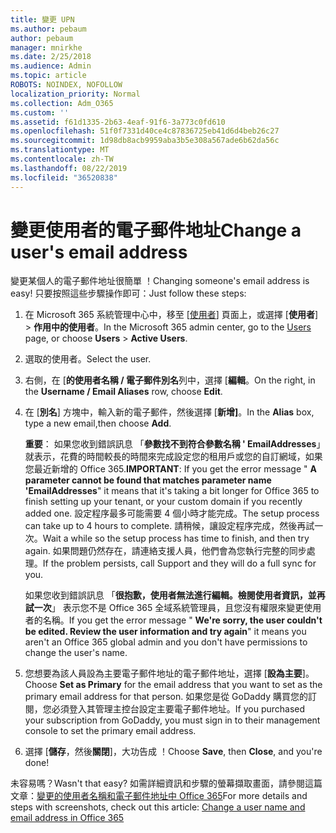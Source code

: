 ```yaml
---
title: 變更 UPN
ms.author: pebaum
author: pebaum
manager: mnirkhe
ms.date: 2/25/2018
ms.audience: Admin
ms.topic: article
ROBOTS: NOINDEX, NOFOLLOW
localization_priority: Normal
ms.collection: Adm_O365
ms.custom: ''
ms.assetid: f61d1335-2b63-4eaf-91f6-3a773c0fd610
ms.openlocfilehash: 51f0f7331d40ce4c87836725eb41d6d4beb26c27
ms.sourcegitcommit: 1d98db8acb9959aba3b5e308a567ade6b62da56c
ms.translationtype: MT
ms.contentlocale: zh-TW
ms.lasthandoff: 08/22/2019
ms.locfileid: "36520838"
---
```

# <a name="change-a-users-email-address"></a><span data-ttu-id="4ff61-102">變更使用者的電子郵件地址</span><span class="sxs-lookup"><span data-stu-id="4ff61-102">Change a user's email address</span></span>

<span data-ttu-id="4ff61-103">變更某個人的電子郵件地址很簡單 ！</span><span class="sxs-lookup"><span data-stu-id="4ff61-103">Changing someone's email address is easy!</span></span> <span data-ttu-id="4ff61-104">只要按照這些步驟操作即可：</span><span class="sxs-lookup"><span data-stu-id="4ff61-104">Just follow these steps:</span></span>
  
1. <span data-ttu-id="4ff61-105">在 Microsoft 365 系統管理中心中，移至 [[使用者](https://go.microsoft.com/fwlink/p/?linkid=834822)] 頁面上，或選擇 [**使用者**] \> **作用中的使用者**。</span><span class="sxs-lookup"><span data-stu-id="4ff61-105">In the Microsoft 365 admin center, go to the [Users](https://go.microsoft.com/fwlink/p/?linkid=834822) page, or choose **Users** \> **Active Users**.</span></span>
    
2. <span data-ttu-id="4ff61-106">選取的使用者。</span><span class="sxs-lookup"><span data-stu-id="4ff61-106">Select the user.</span></span>
    
3. <span data-ttu-id="4ff61-107">右側，在 [**的使用者名稱 / 電子郵件別名**列中，選擇 [**編輯**。</span><span class="sxs-lookup"><span data-stu-id="4ff61-107">On the right, in the **Username / Email Aliases** row, choose **Edit**.</span></span>
    
4. <span data-ttu-id="4ff61-108">在 [**別名**] 方塊中，輸入新的電子郵件，然後選擇 [**新增]**。</span><span class="sxs-lookup"><span data-stu-id="4ff61-108">In the **Alias** box, type a new email,then choose **Add**.</span></span>
    
    <span data-ttu-id="4ff61-109">**重要**： 如果您收到錯誤訊息 「**參數找不到符合參數名稱 ' EmailAddresses**」 就表示，花費的時間較長的時間來完成設定您的租用戶或您的自訂網域，如果您最近新增的 Office 365.</span><span class="sxs-lookup"><span data-stu-id="4ff61-109">**IMPORTANT**: If you get the error message " **A parameter cannot be found that matches parameter name 'EmailAddresses**" it means that it's taking a bit longer for Office 365 to finish setting up your tenant, or your custom domain if you recently added one.</span></span> <span data-ttu-id="4ff61-110">設定程序最多可能需要 4 個小時才能完成。</span><span class="sxs-lookup"><span data-stu-id="4ff61-110">The setup process can take up to 4 hours to complete.</span></span> <span data-ttu-id="4ff61-111">請稍候，讓設定程序完成，然後再試一次。</span><span class="sxs-lookup"><span data-stu-id="4ff61-111">Wait a while so the setup process has time to finish, and then try again.</span></span> <span data-ttu-id="4ff61-112">如果問題仍然存在，請連絡支援人員，他們會為您執行完整的同步處理。</span><span class="sxs-lookup"><span data-stu-id="4ff61-112">If the problem persists, call Support and they will do a full sync for you.</span></span>
    
    <span data-ttu-id="4ff61-113">如果您收到錯誤訊息 「**很抱歉，使用者無法進行編輯。檢閱使用者資訊，並再試一次**」 表示您不是 Office 365 全域系統管理員，且您沒有權限來變更使用者的名稱。</span><span class="sxs-lookup"><span data-stu-id="4ff61-113">If you get the error message " **We're sorry, the user couldn't be edited. Review the user information and try again**" it means you aren't an Office 365 global admin and you don't have permissions to change the user's name.</span></span>
    
5. <span data-ttu-id="4ff61-114">您想要為該人員設為主要電子郵件地址的電子郵件地址，選擇 [**設為主要**]。</span><span class="sxs-lookup"><span data-stu-id="4ff61-114">Choose **Set as Primary** for the email address that you want to set as the primary email address for that person.</span></span> <span data-ttu-id="4ff61-115">如果您是從 GoDaddy 購買您的訂閱，您必須登入其管理主控台設定主要電子郵件地址。</span><span class="sxs-lookup"><span data-stu-id="4ff61-115">If you purchased your subscription from GoDaddy, you must sign in to their management console to set the primary email address.</span></span> 
    
6. <span data-ttu-id="4ff61-116">選擇 [**儲存**，然後**關閉**]，大功告成 ！</span><span class="sxs-lookup"><span data-stu-id="4ff61-116">Choose **Save**, then **Close**, and you're done!</span></span>
    
<span data-ttu-id="4ff61-117">未容易嗎？</span><span class="sxs-lookup"><span data-stu-id="4ff61-117">Wasn't that easy?</span></span> <span data-ttu-id="4ff61-118">如需詳細資訊和步驟的螢幕擷取畫面，請參閱這篇文章：[變更的使用者名稱和電子郵件地址中 Office 365](https://support.office.com/article/Change-a-user-name-and-email-address-in-Office-365-fb5ac074-e203-4e1f-9843-b9d1a3e03297.aspx)</span><span class="sxs-lookup"><span data-stu-id="4ff61-118">For more details and steps with screenshots, check out this article: [Change a user name and email address in Office 365](https://support.office.com/article/Change-a-user-name-and-email-address-in-Office-365-fb5ac074-e203-4e1f-9843-b9d1a3e03297.aspx)</span></span>
  

